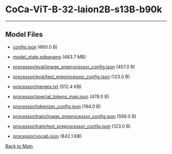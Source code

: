 
# CoCa-ViT-B-32-laion2B-s13B-b90k
---



## Model Files

- [config.json](https://paddlenlp.bj.bcebos.com/models/community/paddlemix/CoCa/CoCa-ViT-B-32-laion2B-s13B-b90k/config.json) (660.0 B)

- [model_state.pdparams](https://paddlenlp.bj.bcebos.com/models/community/paddlemix/CoCa/CoCa-ViT-B-32-laion2B-s13B-b90k/model_state.pdparams) (483.7 MB)

- [processor/eval/image_preprocessor_config.json](https://paddlenlp.bj.bcebos.com/models/community/paddlemix/CoCa/CoCa-ViT-B-32-laion2B-s13B-b90k/processor/eval/image_preprocessor_config.json) (457.0 B)

- [processor/eval/text_preprocessor_config.json](https://paddlenlp.bj.bcebos.com/models/community/paddlemix/CoCa/CoCa-ViT-B-32-laion2B-s13B-b90k/processor/eval/text_preprocessor_config.json) (123.0 B)

- [processor/merges.txt](https://paddlenlp.bj.bcebos.com/models/community/paddlemix/CoCa/CoCa-ViT-B-32-laion2B-s13B-b90k/processor/merges.txt) (512.4 KB)

- [processor/special_tokens_map.json](https://paddlenlp.bj.bcebos.com/models/community/paddlemix/CoCa/CoCa-ViT-B-32-laion2B-s13B-b90k/processor/special_tokens_map.json) (478.0 B)

- [processor/tokenizer_config.json](https://paddlenlp.bj.bcebos.com/models/community/paddlemix/CoCa/CoCa-ViT-B-32-laion2B-s13B-b90k/processor/tokenizer_config.json) (194.0 B)

- [processor/train/image_preprocessor_config.json](https://paddlenlp.bj.bcebos.com/models/community/paddlemix/CoCa/CoCa-ViT-B-32-laion2B-s13B-b90k/processor/train/image_preprocessor_config.json) (556.0 B)

- [processor/train/text_preprocessor_config.json](https://paddlenlp.bj.bcebos.com/models/community/paddlemix/CoCa/CoCa-ViT-B-32-laion2B-s13B-b90k/processor/train/text_preprocessor_config.json) (123.0 B)

- [processor/vocab.json](https://paddlenlp.bj.bcebos.com/models/community/paddlemix/CoCa/CoCa-ViT-B-32-laion2B-s13B-b90k/processor/vocab.json) (842.1 KB)


[Back to Main](../../../)